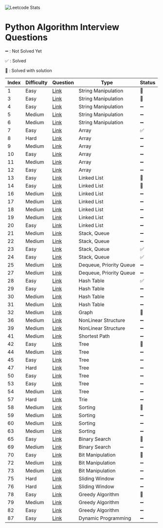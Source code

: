 ![Leetcode Stats](https://leetcard.jacoblin.cool/da-head0?theme=unicorn)

# Python Algorithm Interview Questions  

➖ : Not Solved Yet

✅ : Solved

🌿 : Solved with solution

| Index | Difficulty | Question | Type | Status |
|-------| ---------- | -------- | -----| -------- |
|1      | Easy     |[Link](https://leetcode.com/problems/valid-palindrome/)| String Manipulation | 🌿 |
|3      | Easy     |[Link](https://leetcode.com/problems/reorder-data-in-log-files/)| String Manipulation | 🌿 |
|4      | Easy     |[Link](https://leetcode.com/problems/most-common-word/)| String Manipulation | ➖ |
|5      | Medium   |[Link](https://leetcode.com/problems/group-anagrams/)| String Manipulation | ➖ |
|6      | Medium   |[Link](https://leetcode.com/problems/longest-palindromic-substring/)| String Manipulation | ➖ |
|7      | Easy     |[Link](https://leetcode.com/problems/trapping-rain-water/)| Array | ✅ |
|8      | Hard     |[Link](https://leetcode.com/problems/two-sum/)| Array | ➖ |
|9      | Medium   |[Link](https://leetcode.com/problems/3sum/)| Array | ➖ |
|10     | Easy     |[Link](https://leetcode.com/problems/array-partition-i/)| Array | ➖ |
|11     | Medium   |[Link](https://leetcode.com/problems/product-of-array-except-self/)| Array | ➖ |
|12     | Easy     |[Link](https://leetcode.com/problems/best-time-to-buy-and-sell-stock/)| Array | ➖ |
|13     | Easy     |[Link](https://leetcode.com/problems/palindrome-linked-list/)| Linked List | 🌿 |
|14     | Easy     |[Link](https://leetcode.com/problems/merge-two-sorted-lists/)| Linked List | 🌿 |
|16     | Medium   |[Link](https://leetcode.com/problems/add-two-numbers/)| Linked List | ➖ |
|17     | Medium   |[Link](https://leetcode.com/problems/swap-nodes-in-pairs/)| Linked List | ➖ |
|18     | Medium   |[Link](https://leetcode.com/problems/odd-even-linked-list/)| Linked List | ➖ |
|19     | Medium   |[Link](https://leetcode.com/problems/reverse-linked-list-ii/)| Linked List | ➖ |
|20     | Easy     |[Link](https://leetcode.com/problems/valid-parentheses/)| Linked List | ➖ |
|21     | Medium   |[Link](https://leetcode.com/problems/remove-duplicate-letters/)| Stack, Queue | ➖ |
|22     | Medium   |[Link](https://leetcode.com/problems/daily-temperatures/)| Stack, Queue | ➖ |
|23     | Easy     |[Link](https://leetcode.com/problems/implement-stack-using-queues/)| Stack, Queue | ✅ |
|24     | Easy     |[Link](https://leetcode.com/problems/implement-queue-using-stacks/)| Stack, Queue | ✅ |
|25     | Medium   |[Link](https://leetcode.com/problems/design-circular-queue/)| Dequeue, Priority Queue | ➖ |
|27     | Medium   |[Link](https://leetcode.com/problems/merge-k-sorted-lists/)| Dequeue, Priority Queue | ➖ |
|28     | Easy     |[Link](https://leetcode.com/problems/design-hashmap/)| Hash Table | ✅ |
|29     | Easy     |[Link](https://leetcode.com/problems/jewels-and-stones/)| Hash Table | ➖ |
|30     | Medium   |[Link](https://leetcode.com/problems/longest-substring-without-repeating-characters/)| Hash Table | ➖ |
|31     | Medium   |[Link](https://leetcode.com/problems/top-k-frequent-elements/)| Hash Table | ➖ |
|32     | Medium   |[Link](https://leetcode.com/problems/number-of-islands/)| Graph | 🌿 |
|36     | Medium   |[Link](https://leetcode.com/problems/combination-sum/)| NonLinear Structure | ➖ |
|39     | Medium   |[Link](https://leetcode.com/problems/course-schedule/)| NonLinear Structure | ➖ |
|41     | Medium   |[Link](https://leetcode.com/problems/cheapest-flights-within-k-stops/)| Shortest Path | ➖ |
|42     | Easy     |[Link](https://leetcode.com/problems/maximum-depth-of-binary-tree/)| Tree | 🌿 |
|44     | Medium   |[Link](https://leetcode.com/problems/longest-univalue-path/)| Tree | ➖ |
|45     | Easy     |[Link](https://leetcode.com/problems/invert-binary-tree/)| Tree | ➖ |
|47     | Hard     |[Link](https://leetcode.com/problems/serialize-and-deserialize-binary-tree/)| Tree | ➖ |
|50     | Easy     |[Link](https://leetcode.com/problems/convert-sorted-array-to-binary-search-tree/)| Tree | ➖ |
|53     | Easy     |[Link](https://leetcode.com/problems/minimum-distance-between-bst-nodes/)| Tree | ➖ |
|54     | Medium   |[Link](https://leetcode.com/problems/construct-binary-tree-from-preorder-and-inorder-traversal/)| Tree | ➖ |
|57     | Hard     |[Link](https://leetcode.com/problems/palindrome-pairs/)| Trie | ➖ |
|58     | Medium   |[Link](https://leetcode.com/problems/sort-list/)| Sorting | 🌿 |
|59     | Medium   |[Link](https://leetcode.com/problems/merge-intervals/)| Sorting | ➖ |
|60     | Medium   |[Link](https://leetcode.com/problems/insertion-sort-list/)| Sorting | ➖ |
|63     | Medium   |[Link](https://leetcode.com/problems/sort-colors/)| Sorting | ➖ |
|65     | Easy     |[Link](https://leetcode.com/problems/binary-search/)| Binary Search | 🌿 |
|69     | Medium   |[Link](https://leetcode.com/problems/search-a-2d-matrix-ii/)| Binary Search | ➖ |
|70     | Easy     |[Link](https://leetcode.com/problems/single-number/)| Bit Manipulation | 🌿 |
|72     | Medium   |[Link](https://leetcode.com/problems/sum-of-two-integers/)| Bit Manipulation | ➖ |
|73     | Medium   |[Link](https://leetcode.com/problems/utf-8-validation/)| Bit Manipulation | ➖ |
|75     | Hard     |[Link](https://leetcode.com/problems/sliding-window-maximum/)| Sliding Window | ➖ |
|76     | Hard     |[Link](https://leetcode.com/problems/minimum-window-substring/)| Sliding Window | ➖ |
|78     | Easy     |[Link](https://leetcode.com/problems/best-time-to-buy-and-sell-stock-ii/)| Greedy Algorithm | 🌿 |
|79     | Medium   |[Link](https://leetcode.com/problems/queue-reconstruction-by-height/)| Greedy Algorithm | ➖ |
|82     | Easy     |[Link](https://leetcode.com/problems/assign-cookies/)| Greedy Algorithm | ➖ |
|87     | Easy     |[Link](https://leetcode.com/problems/climbing-stairs/)| Dynamic Programming | ➖ |
